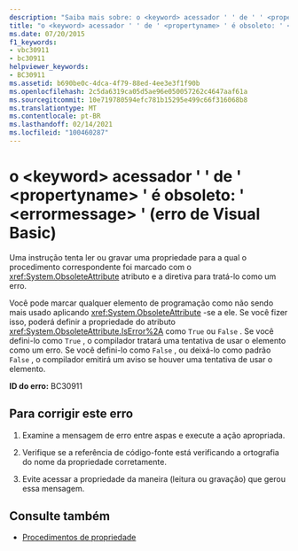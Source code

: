 ```yaml
---
description: "Saiba mais sobre: o <keyword> acessador ' ' de ' ' <propertyname> está obsoleto: ' <errormessage> ' (erro de Visual Basic)"
title: "o <keyword> acessador ' ' de ' <propertyname> ' é obsoleto: ' <errormessage> ' (erro de Visual Basic)"
ms.date: 07/20/2015
f1_keywords:
- vbc30911
- bc30911
helpviewer_keywords:
- BC30911
ms.assetid: b690be0c-4dca-4f79-88ed-4ee3e3f1f90b
ms.openlocfilehash: 2c5da6319ca05d5ae96e050057262c4647aaf61a
ms.sourcegitcommit: 10e719780594efc781b15295e499c66f316068b8
ms.translationtype: MT
ms.contentlocale: pt-BR
ms.lasthandoff: 02/14/2021
ms.locfileid: "100460287"
---
```

# <a name="keyword-accessor-of-propertyname-is-obsolete-errormessage-visual-basic-error"></a>o \<keyword> acessador ' ' de ' \<propertyname> ' é obsoleto: ' \<errormessage> ' (erro de Visual Basic)

Uma instrução tenta ler ou gravar uma propriedade para a qual o procedimento correspondente foi marcado com o <xref:System.ObsoleteAttribute> atributo e a diretiva para tratá-lo como um erro.  
  
 Você pode marcar qualquer elemento de programação como não sendo mais usado aplicando <xref:System.ObsoleteAttribute> -se a ele. Se você fizer isso, poderá definir a propriedade do atributo <xref:System.ObsoleteAttribute.IsError%2A> como `True` ou `False` . Se você defini-lo como `True` , o compilador tratará uma tentativa de usar o elemento como um erro. Se você defini-lo como `False` , ou deixá-lo como padrão `False` , o compilador emitirá um aviso se houver uma tentativa de usar o elemento.  
  
 **ID do erro:** BC30911  
  
## <a name="to-correct-this-error"></a>Para corrigir este erro  
  
1. Examine a mensagem de erro entre aspas e execute a ação apropriada.  
  
2. Verifique se a referência de código-fonte está verificando a ortografia do nome da propriedade corretamente.  
  
3. Evite acessar a propriedade da maneira (leitura ou gravação) que gerou essa mensagem.  
  
## <a name="see-also"></a>Consulte também

- [Procedimentos de propriedade](../programming-guide/language-features/procedures/property-procedures.md)

